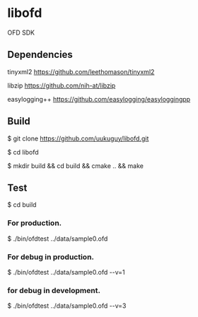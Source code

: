 # libofd
OFD SDK

## Dependencies

tinyxml2 https://github.com/leethomason/tinyxml2  

libzip https://github.com/nih-at/libzip 

easylogging++ https://github.com/easylogging/easyloggingpp

## Build

$ git clone https://github.com/uukuguy/libofd.git

$ cd libofd

$ mkdir build && cd build && cmake .. && make

## Test

$ cd build

### For production.
$ ./bin/ofdtest ../data/sample0.ofd 

### For debug in production.
$ ./bin/ofdtest ../data/sample0.ofd --v=1

### for debug in development.
$ ./bin/ofdtest ../data/sample0.ofd --v=3

